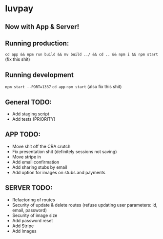 # luvpay

## Now with App & Server!

## Running production:

`cd app && npm run build && mv build ../ && cd .. && npm i && npm start` (fix this shit)

## Running development

`npm start --PORT=1337`
`cd app`
`npm start`
(also fix this shit)

## General TODO:

* Add staging script
* Add tests (PRIORITY)

## APP TODO:

* Move shit off the CRA crutch
* Fix presentation shit (definitely sessions not saving)
* Move stripe in
* Add email confirmation
* Add sharing stubs by email
* Add option for images on stubs and payments

## SERVER TODO:
* Refactoring of routes
* Security of update & delete routes (refuse updating user parameters: id, email, password)
* Security of image size
* Add password reset
* Add Stripe
* Add Images
